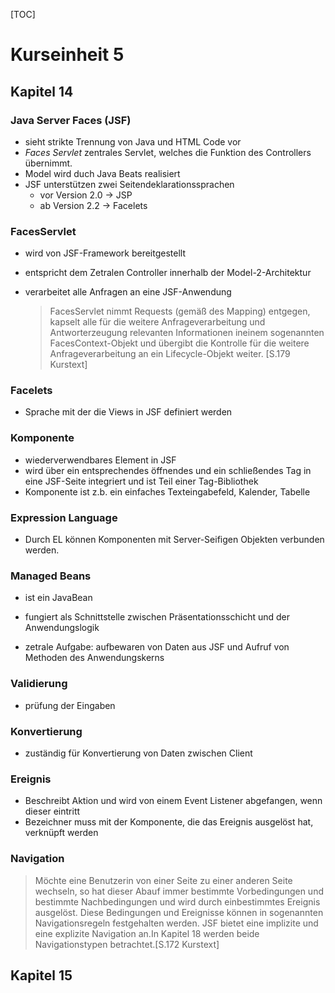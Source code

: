[TOC]

# Kurseinheit 5

## Kapitel 14

### Java Server Faces (JSF)

- sieht strikte Trennung von Java und HTML Code vor
- *Faces Servlet* zentrales Servlet, welches  die Funktion des Controllers übernimmt.
- Model wird duch Java Beats realisiert
- JSF unterstützen zwei Seitendeklarationssprachen
  - vor Version 2.0 -> JSP
  - ab Version 2.2 -> Facelets

### FacesServlet

- wird von JSF-Framework bereitgestellt

- entspricht dem Zetralen Controller innerhalb der Model-2-Architektur

- verarbeitet alle Anfragen an eine JSF-Anwendung

  > FacesServlet nimmt Requests (gemäß des Mapping) entgegen, kapselt alle für die weitere Anfrageverarbeitung und Antworterzeugung relevanten Informationen ineinem sogenannten FacesContext-Objekt und übergibt die Kontrolle für die weitere Anfrageverarbeitung an ein Lifecycle-Objekt weiter. [S.179 Kurstext]

### Facelets

- Sprache mit der die Views in JSF definiert werden

### Komponente

- wiederverwendbares Element in JSF
- wird über ein entsprechendes öffnendes und ein schließendes Tag in eine JSF-Seite integriert und ist Teil einer Tag-Bibliothek
- Komponente ist z.b. ein einfaches Texteingabefeld, Kalender, Tabelle

### Expression Language

- Durch EL können Komponenten mit Server-Seifigen Objekten verbunden werden.



### Managed Beans

- ist ein JavaBean
- fungiert als Schnittstelle zwischen Präsentationsschicht und der Anwendungslogik


- zetrale Aufgabe: aufbewaren von Daten aus JSF und Aufruf von Methoden des Anwendungskerns

### Validierung

- prüfung der Eingaben

### Konvertierung

+ zuständig für Konvertierung von Daten  zwischen Client 

### Ereignis

+ Beschreibt Aktion und wird von einem Event Listener abgefangen, wenn dieser eintritt
+ Bezeichner muss mit der Komponente, die das Ereignis ausgelöst hat, verknüpft werden

### Navigation 

> Möchte eine Benutzerin von einer Seite zu einer anderen Seite wechseln, so hat dieser Abauf immer bestimmte Vorbedingungen und bestimmte Nachbedingungen und wird durch einbestimmtes Ereignis ausgelöst. Diese Bedingungen und Ereignisse können in sogenannten Navigationsregeln festgehalten werden. JSF bietet eine implizite und eine explizite Navigation an.In Kapitel 18 werden beide Navigationstypen betrachtet.[S.172 Kurstext]



## Kapitel 15

